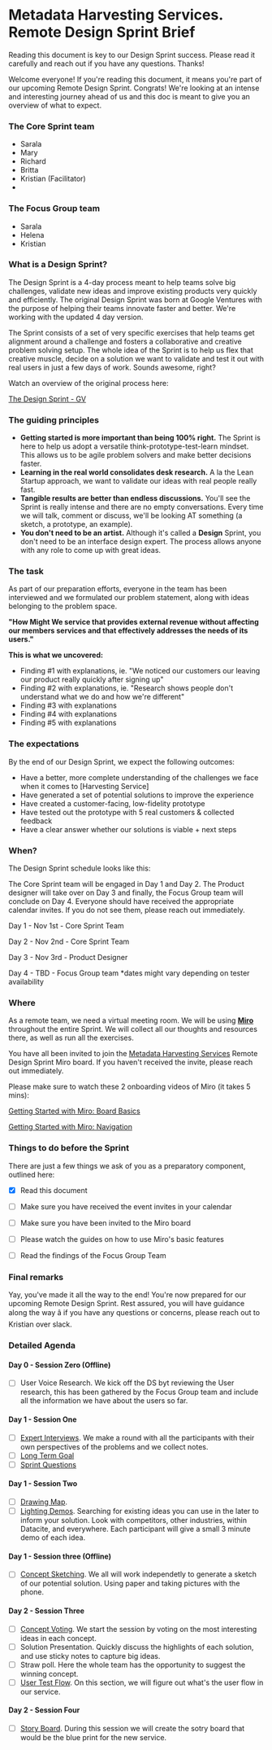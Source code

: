 # Metadata Harvesting Services. Remote Design Sprint Brief 

Reading this document is key to our Design Sprint success. Please read it carefully and reach out if you have any questions. Thanks!

Welcome everyone! If you're reading this document, it means you're part of our upcoming Remote Design Sprint. Congrats! We're looking at an intense and interesting journey ahead of us and this doc is meant to give you an overview of what to expect. 

### The Core Sprint team

- Sarala 
- Mary
- Richard
- Britta 
- Kristian (Facilitator)
- 
### The Focus Group team

- Sarala 
- Helena
- Kristian


### What is a Design Sprint?

The Design Sprint is a 4-day process meant to help teams solve big challenges, validate new ideas and improve existing products very quickly and efficiently. The original Design Sprint was born at Google Ventures with the purpose of helping their teams innovate faster and better. We're working with the updated 4 day version.

The Sprint consists of a set of very specific exercises that help teams get alignment around a challenge and fosters a collaborative and creative problem solving setup. The whole idea of the Sprint is to help us flex that creative muscle, decide on a solution we want to validate and test it out with real users in just a few days of work. Sounds awesome, right? 

Watch an overview of the original process here:

[The Design Sprint - GV](https://www.gv.com/sprint/)

### The guiding principles

- **Getting started is more important than being 100% right.** The Sprint is here to help us adopt a versatile think-prototype-test-learn mindset. This allows us to be agile problem solvers and make better decisions faster.
- **Learning in the real world consolidates desk research.** A la the Lean Startup approach, we want to validate our ideas with real people really fast.
- **Tangible results are better than endless discussions.** You'll see the Sprint is really intense and there are no empty conversations. Every time we will talk, comment or discuss, we'll be looking AT something (a sketch, a prototype, an example).
- **You don't need to be an artist.** Although it's called a **Design** Sprint, you don't need to be an interface design expert. The process allows anyone with any role to come up with great ideas.

### The task

As part of our preparation efforts, everyone in the team has been interviewed and we formulated our problem statement, along with ideas belonging to the problem space. 

**"How Might We service that provides external revenue without affecting our members services and that effectively addresses the needs of its users."**

**This is what we uncovered:**

- Finding #1 with explanations, ie. "We noticed our customers our leaving our product really quickly after signing up"
- Finding #2 with explanations,  ie. "Research shows people don't understand what we do and how we're different"
- Finding #3 with explanations
- Finding #4 with explanations
- Finding #5 with explanations

### The expectations

By the end of our Design Sprint, we expect the following outcomes: 

- Have a better, more complete understanding of the challenges we face when it comes to [Harvesting Service]
- Have generated a set of potential solutions to improve the experience
- Have created a customer-facing, low-fidelity prototype
- Have tested out the prototype with 5 real customers & collected feedback
- Have a clear answer whether our solutions is viable + next steps

### When?

The Design Sprint schedule looks like this:

The Core Sprint team will be engaged in Day 1 and Day 2. The Product designer will take over on Day 3 and finally, the Focus Group team will conclude on Day 4. Everyone should have received the appropriate calendar invites. If you do not see them, please reach out immediately. 

Day 1 - Nov 1st - Core Sprint Team

Day 2 - Nov 2nd - Core Sprint Team

Day 3 - Nov 3rd - Product Designer 

Day 4 - TBD - Focus Group team *dates might vary depending on tester availability 

### Where

As a remote team, we need a virtual meeting room. We will be using **[Miro](https://miro.com/)** throughout the entire Sprint. We will collect all our thoughts and resources there, as well as run all the exercises. 

You have all been invited to join the [Metadata Harvesting Services](https://miro.com/welcomeonboard/yv1IhuKuMgla24PKV3G3kmhzK3Stf7Yww8nnHlDHwKfOcLmLq5p5VVa9PEns7Uoj) Remote Design Sprint Miro board. If you haven't received the invite, please reach out immediately. 

Please make sure to watch these 2 onboarding videos of Miro (it takes 5 mins):

[Getting Started with Miro: Board Basics](https://vimeo.com/330084954)

[Getting Started with Miro: Navigation](https://vimeo.com/318988801)

### Things to do before the Sprint

There are just a few things we ask of you as a preparatory component, outlined here:

- [x]  Read this document
- [ ]  Make sure you have received the event invites in your calendar
- [ ]  Make sure you have been invited to the Miro board
- [ ]  Please watch the guides on how to use Miro's basic features
- [ ]  Read the findings of the Focus Group Team


### Final remarks

Yay, you've made it all the way to the end! You're now prepared for our upcoming Remote Design Sprint. Rest assured, you will have guidance along the way â if you have any questions or concerns, please reach out to Kristian over slack. 


### Detailed Agenda


#### Day 0 - Session Zero (Offline)

- [ ] User Voice Research. We kick off the DS byt reviewing the User research, this has been gathered by the Focus Group team and include all the information we have about the users so far.


#### Day 1 - Session One

- [ ] [Expert Interviews](https://www.youtube.com/watch?v=ZtYp7XzmXr8&t=243s&ab_channel=AJ%26Smart). We make a round with all the participants with their own perspectives of the problems and we collect notes.
- [ ] [Long Term Goal](https://www.youtube.com/watch?v=OaeKpGJe2To&ab_channel=AJ%26Smart)
- [ ] [Sprint Questions](https://www.youtube.com/watch?v=OaeKpGJe2To&ab_channel=AJ%26Smart)

#### Day 1 - Session Two

- [ ] [Drawing Map](https://www.youtube.com/watch?v=JTqCR84fzeg&t=524s&ab_channel=AJ%26Smart). 
- [ ] [Lighting Demos](https://www.youtube.com/watch?v=1iH9jkJHbs4&ab_channel=AJ%26Smart). Searching for existing ideas you can use in the later to inform your solution. Look with competitors, other industries, within Datacite, and everywhere. Each participant will give a small 3 minute demo of each idea.

#### Day 1 - Session three (Offline)

- [ ] [Concept Sketching](https://www.youtube.com/watch?v=TK-94QiEFgw&ab_channel=AJ%26Smart). We all will work independetly to generate a sketch of our potential solution. Using paper and taking pictures with the phone.

#### Day 2 - Session Three

- [ ] [Concept Voting](https://www.youtube.com/watch?v=YW2ifUTVd_E&ab_channel=AJ%26Smart). We start the session by voting on the most interesting ideas in each concept.
- [ ] Solution Presentation. Quickly discuss the highlights of each solution, and use sticky notes to capture big ideas.
- [ ] Straw poll. Here the whole team has the opportunity to suggest the winning concept.
- [ ] [User Test Flow](https://www.youtube.com/watch?v=y5pSBgQUezQ). On this section, we will figure out what's the user flow in our service.

#### Day 2 - Session Four
- [ ] [Story Board](https://www.youtube.com/watch?v=yav4HN26XT8&ab_channel=AJ%26Smart). During this session we will create the sotry board that would be the blue print for the new service.


